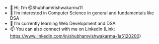 - 👋 Hi, I’m @ShubhamVishwakarma11
- 👀 I’m interested in Computer Science in general and fundamentals like DSA
- 🌱 I’m currently learning Web Development and DSA
- 📫 You can also connect with me on LinkedIn (Link: https://www.linkedin.com/in/shubhamvishwakarma-1a5120200)

<!---
ShubhamVishwakarma11/ShubhamVishwakarma11 is a ✨ special ✨ repository because its `README.md` (this file) appears on your GitHub profile.
You can click the Preview link to take a look at your changes.
--->
